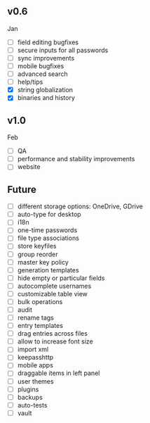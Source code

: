 ## v0.6
Jan
- [ ] field editing bugfixes  
- [ ] secure inputs for all passwords
- [ ] sync improvements
- [ ] mobile bugfixes
- [ ] advanced search
- [ ] help/tips
- [x] string globalization
- [x] binaries and history

## v1.0
Feb
- [ ] QA
- [ ] performance and stability improvements
- [ ] website

## Future
- [ ] different storage options: OneDrive, GDrive
- [ ] auto-type for desktop
- [ ] i18n
- [ ] one-time passwords
- [ ] file type associations
- [ ] store keyfiles
- [ ] group reorder
- [ ] master key policy
- [ ] generation templates
- [ ] hide empty or particular fields
- [ ] autocomplete usernames
- [ ] customizable table view
- [ ] bulk operations
- [ ] audit
- [ ] rename tags
- [ ] entry templates
- [ ] drag entries across files
- [ ] allow to increase font size
- [ ] import xml
- [ ] keepasshttp
- [ ] mobile apps
- [ ] draggable items in left panel
- [ ] user themes
- [ ] plugins
- [ ] backups
- [ ] auto-tests
- [ ] vault